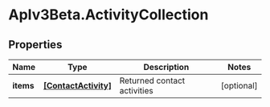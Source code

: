 # ApIv3Beta.ActivityCollection

## Properties

Name | Type | Description | Notes
------------ | ------------- | ------------- | -------------
**items** | [**[ContactActivity]**](ContactActivity.md) | Returned contact activities | [optional] 


